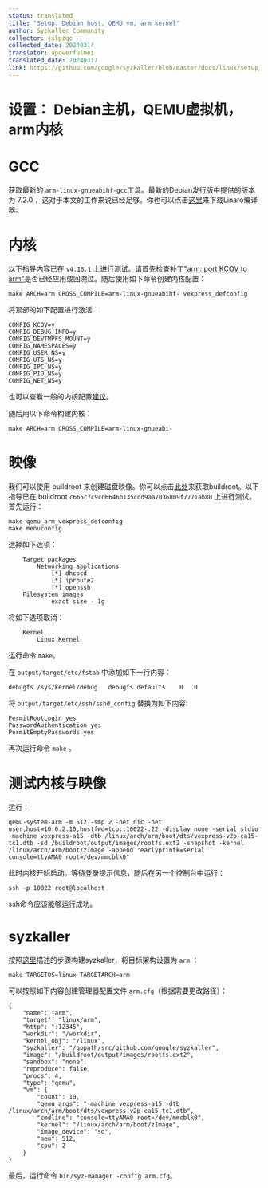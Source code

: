 ```yaml
---
status: translated
title: "Setup: Debian host, QEMU vm, arm kernel"
author: Syzkaller Community
collector: jxlpzqc
collected_date: 20240314
translator: apowerfulmei
translated_date: 20240317
link: https://github.com/google/syzkaller/blob/master/docs/linux/setup_linux-host_qemu-vm_arm-kernel.md
---
```


# 设置： Debian主机，QEMU虚拟机，arm内核

# GCC

获取最新的 `arm-linux-gnueabihf-gcc`工具。最新的Debian发行版中提供的版本为 7.2.0 ，这对于本文的工作来说已经足够。你也可以点击[这里](https://www.linaro.org/downloads)来下载Linaro编译器。

# 内核

以下指导内容已在 `v4.16.1` 上进行测试。请首先检查补丁["arm: port KCOV to arm"](https://groups.google.com/d/msg/syzkaller/zLThPHplyIc/9ncfpRvVCAAJ)是否已经应用或回溯过。随后使用如下命令创建内核配置：

```shell
make ARCH=arm CROSS_COMPILE=arm-linux-gnueabihf- vexpress_defconfig
```

将顶部的如下配置进行激活：

```
CONFIG_KCOV=y
CONFIG_DEBUG_INFO=y
CONFIG_DEVTMPFS_MOUNT=y
CONFIG_NAMESPACES=y
CONFIG_USER_NS=y
CONFIG_UTS_NS=y
CONFIG_IPC_NS=y
CONFIG_PID_NS=y
CONFIG_NET_NS=y
```

也可以查看一般的内核配置[建议](/docs/linux/kernel_configs.md)。

随后用以下命令构建内核：

```
make ARCH=arm CROSS_COMPILE=arm-linux-gnueabi-
```

# 映像

我们可以使用 buildroot 来创建磁盘映像。你可以点击[此处](https://buildroot.uclibc.org/download.html)来获取buildroot。以下指导已在 buildroot `c665c7c9cd6646b135cdd9aa7036809f7771ab80` 上进行测试。首先运行：

```
make qemu_arm_vexpress_defconfig
make menuconfig
```

选择如下选项：

```
    Target packages
	    Networking applications
	        [*] dhcpcd
	        [*] iproute2
	        [*] openssh
    Filesystem images
	        exact size - 1g
```

将如下选项取消：

```
    Kernel
	    Linux Kernel
```

运行命令 `make`。

在 `output/target/etc/fstab` 中添加如下一行内容：

```
debugfs	/sys/kernel/debug	debugfs	defaults	0	0
```

将 `output/target/etc/ssh/sshd_config` 替换为如下内容:

```
PermitRootLogin yes
PasswordAuthentication yes
PermitEmptyPasswords yes
```

再次运行命令 `make` 。

# 测试内核与映像

运行：

```
qemu-system-arm -m 512 -smp 2 -net nic -net user,host=10.0.2.10,hostfwd=tcp::10022-:22 -display none -serial stdio -machine vexpress-a15 -dtb /linux/arch/arm/boot/dts/vexpress-v2p-ca15-tc1.dtb -sd /buildroot/output/images/rootfs.ext2 -snapshot -kernel /linux/arch/arm/boot/zImage -append "earlyprintk=serial console=ttyAMA0 root=/dev/mmcblk0"
```

此时内核开始启动。等待登录提示信息，随后在另一个控制台中运行：

```
ssh -p 10022 root@localhost
```

ssh命令应该能够运行成功。

# syzkaller

按照[这里](/docs/linux/setup.md#go-and-syzkaller)描述的步骤构建syzkaller，将目标架构设置为 `arm` ：

```
make TARGETOS=linux TARGETARCH=arm
```

可以按照如下内容创建管理器配置文件 `arm.cfg`（根据需要更改路径）：

```
{
	"name": "arm",
	"target": "linux/arm",
	"http": ":12345",
	"workdir": "/workdir",
	"kernel_obj": "/linux",
	"syzkaller": "/gopath/src/github.com/google/syzkaller",
	"image": "/buildroot/output/images/rootfs.ext2",
	"sandbox": "none",
	"reproduce": false,
	"procs": 4,
	"type": "qemu",
	"vm": {
		"count": 10,
		"qemu_args": "-machine vexpress-a15 -dtb /linux/arch/arm/boot/dts/vexpress-v2p-ca15-tc1.dtb",
		"cmdline": "console=ttyAMA0 root=/dev/mmcblk0",
		"kernel": "/linux/arch/arm/boot/zImage",
		"image_device": "sd",
		"mem": 512,
		"cpu": 2
	}
}
```

最后，运行命令 `bin/syz-manager -config arm.cfg`。
